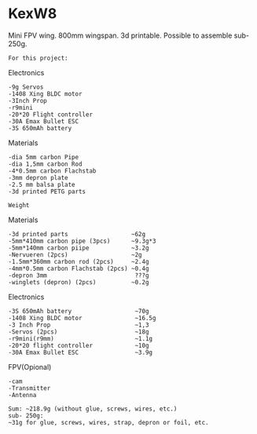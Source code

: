 # KexW8
 Mini FPV wing. 800mm wingspan. 3d printable. Possible to assemble sub-250g.

    For this project:

  
Electronics
  
    -9g Servos
    -1408 Xing BLDC motor
    -3Inch Prop
    -r9mini
    -20*20 Flight controller
    -30A Emax Bullet ESC
    -3S 650mAh battery 

Materials
   
    -dia 5mm carbon Pipe
    -dia 1,5mm carbon Rod
    -4*0.5mm carbon Flachstab
    -3mm depron plate
    -2.5 mm balsa plate
    -3d printed PETG parts

    Weight
    
Materials

    -3d printed parts                  ~62g
    -5mm*410mm carbon pipe (3pcs)      ~9.3g*3
    -5mm*140mm carbon piipe            ~3.2g
    -Nervueren (2pcs)                  ~2g
    -1.5mm*360mm carbon rod (2pcs)     ~2.4g
    -4mm*0.5mm carbon Flachstab (2pcs) ~0.4g
    -depron 3mm                         ???g
    -winglets (depron) (2pcs)          ~0.2g

Electronics

    -3S 650mAh battery                  ~70g
    -1408 Xing BLDC motor               ~16.5g
    -3 Inch Prop                        ~1,3
    -Servos (2pcs)                      ~18g
    -r9mini(r9mm)                       ~1.1g
    -20*20 flight controller            ~10g
    -30A Emax Bullet ESC                ~3.9g

FPV(Opional)

    -cam
    -Transmitter
    -Antenna

    Sum: ~218.9g (without glue, screws, wires, etc.)
    sub- 250g:
    ~31g for glue, screws, wires, strap, depron or foil, etc.



